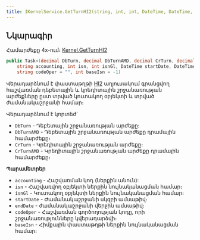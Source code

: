 ```yaml
---
title: IKernelService.GetTurnHI2(string, int, int, DateTime, DateTime, string, int) մեթոդ  
---
```


## Նկարագիր

Համարժեքը 4x-ում։ [Kernel.GetTurnHI2](https://armsoft.github.io/as4x-docs/HTM/ProgrGuide/Functions/Functions/AccManagement/GetTurnHI2.html)

```c#
public Task<(decimal DbTurn, decimal DbTurnAMD, decimal CrTurn, decimal CrTurnAMD)> GetTurnHI2(
    string accounting, int isn, int isnGl, DateTime startDate, DateTime endDate, 
    string codeOper = "", int baseIsn = -1)
```

Վերադարձնում է փաստաթղթի [HI2](https://armsoft.github.io/as4x-docs/HTM/ProgrGuide/Database/Hi2.html) աղյուսակում գրանցվող հաշվառման դեբետային և կրեդիտային շրջանառության արժեքները ըստ տրված կուտակող օբյեկտի և տրված ժամանակաշրջանի համար։

Վերադարձնում է կորտեժ`
* `DbTurn` - Դեբետային շրջանառության արժեքը։
* `DbTurnAMD` - Դեբետային շրջանառության արժեքը դրամային համարժեքը։
* `CrTurn` - Կրեդիտային շրջանառության արժեքը։
* `CrTurnAMD` - Կրեդիտային շրջանառության արժեքը դրամային համարժեքը։

**Պարամետրեր**

* `accounting` - Հաշվառման կոդ (ներքին անուն):
* `isn` - Հաշվառվող օբյեկտի ներքին նույնականացման համար։
* `isnGl` - Կուտակող օբյեկտի ներքին նույնականացման համար։
* `startDate` - Ժամանակաշրջանի սկզբի ամսաթիվ։
* `endDate` - ժամանակաշրջանի վերջին ամսաթիվ։
* `codeOper` - Հաշվառման գործողության կոդը, որի շրջանառությունները կվերադարձվի։
* `baseIsn` - Հիմքային փաստաթղթի ներքին նույնականացման համար։
